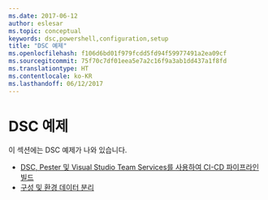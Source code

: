 ```yaml
---
ms.date: 2017-06-12
author: eslesar
ms.topic: conceptual
keywords: dsc,powershell,configuration,setup
title: "DSC 예제"
ms.openlocfilehash: f106d6bd01f979fcdd5fd94f59977491a2ea09cf
ms.sourcegitcommit: 75f70c7df01eea5e7a2c16f9a3ab1dd437a1f8fd
ms.translationtype: HT
ms.contentlocale: ko-KR
ms.lasthandoff: 06/12/2017
---
```

<a id="dsc-examples" class="xliff"></a>
# DSC 예제

이 섹션에는 DSC 예제가 나와 있습니다.

- [DSC, Pester 및 Visual Studio Team Services를 사용하여 CI-CD 파이프라인 빌드](dscCiCd.md)
- [구성 및 환경 데이터 분리](separatingEnvData.md)

